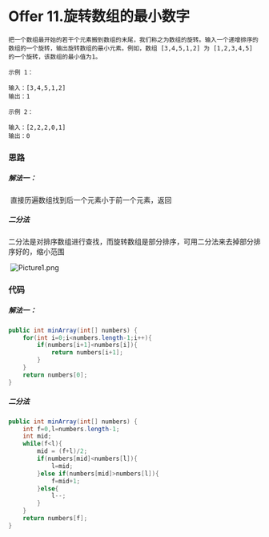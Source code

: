 # Offer 11.旋转数组的最小数字

```
把一个数组最开始的若干个元素搬到数组的末尾，我们称之为数组的旋转。输入一个递增排序的数组的一个旋转，输出旋转数组的最小元素。例如，数组 [3,4,5,1,2] 为 [1,2,3,4,5] 的一个旋转，该数组的最小值为1。  

示例 1：

输入：[3,4,5,1,2]
输出：1

示例 2：

输入：[2,2,2,0,1]
输出：0
```

### 思路

##### 解法一：

​	直接历遍数组找到后一个元素小于前一个元素，返回

##### 二分法

​	二分法是对排序数组进行查找，而旋转数组是部分排序，可用二分法来去掉部分排序好的，缩小范围

​	![Picture1.png](https://pic.leetcode-cn.com/5884538fb9541a31a807d59c81226ded3dcd61df66efcdeb000165036ea68bb9-Picture1.png)



### 代码

##### 解法一：

```java
public int minArray(int[] numbers) {
    for(int i=0;i<numbers.length-1;i++){
        if(numbers[i+1]<numbers[i]){
            return numbers[i+1];
        }
    }
    return numbers[0];
}
```

##### 二分法

```java
public int minArray(int[] numbers) {
    int f=0,l=numbers.length-1;
    int mid;
    while(f<l){
        mid = (f+l)/2;
        if(numbers[mid]<numbers[l]){
            l=mid;
        }else if(numbers[mid]>numbers[l]){
            f=mid+1;
        }else{
            l--;
        }
    }
    return numbers[f];
}
```

